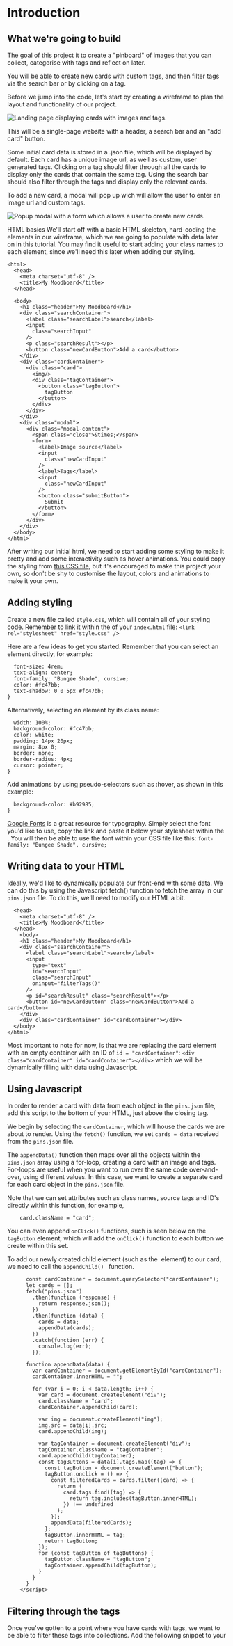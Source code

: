 # Introduction

## What we're going to build

The goal of this project it to create a "pinboard" of images that you can collect, categorise with tags and reflect on later.

You will be able to create new cards with custom tags, and then filter tags via the search bar or by clicking on a tag.

Before we jump into the code, let's start by creating a wireframe to plan the layout and functionality of our project.

![Landing page displaying cards with images and tags.](./wireframe.png)

This will be a single-page website with a header, a search bar and an "add card" button.

Some initial card data is stored in a .json file, which will be displayed by default. Each card has a unique image url, as well as custom, user generated tags. Clicking on a tag should filter through all the cards to display only the cards that contain the same tag. Using the search bar should also filter through the tags and display only the relevant cards.

To add a new card, a modal will pop up wich will allow the user to enter an image url and custom tags.

![Popup modal with a form which allows a user to create new cards.](./modal-wireframe.png)

HTML basics
We'll start off with a basic HTML skeleton, hard-coding the elements in our wireframe, which we are going to populate with data later on in this tutorial. You may find it useful to start adding your class names to each element, since we'll need this later when adding our styling.

```
<html>
  <head>
    <meta charset="utf-8" />
    <title>My Moodboard</title>
  </head>

  <body>
    <h1 class="header">My Moodboard</h1>
    <div class="searchContainer">
      <label class="searchLabel">search</label>
      <input
        class="searchInput"
      />
      <p class="searchResult"></p>
      <button class="newCardButton">Add a card</button>
    </div>
    <div class="cardContainer">
      <div class="card">
        <img/>
        <div class="tagContainer">
          <button class="tagButton">
            tagButton
          </button>
        </div>
      </div>
    </div>
    <div class="modal">
      <div class="modal-content">
        <span class="close">&times;</span>
        <form>
          <label>Image source</label>
          <input
            class="newCardInput"
          />
          <label>Tags</label>
          <input
            class="newCardInput"
          />
          <button class="submitButton">
            Submit
          </button>
        </form>
      </div>
    </div>
  </body>
</html>
```

After writing our initial html, we need to start adding some styling to make it pretty and add some interactivity such as hover animations.
You could copy the styling from [this CSS file](https://github.com/ritza-co/simple-pinterest/blob/main/style.css), but it's encouraged to make this project your own, so don't be shy to customise the layout, colors and animations to make it your own.

## Adding styling

Create a new file called `style.css`, which will contain all of your styling code.
Remember to link it within the <head /> of your `index.html` file:
`<link rel="stylesheet" href="style.css" />`

Here are a few ideas to get you started.
Remember that you can select an element directly, for example:

```h1 {
  font-size: 4rem;
  text-align: center;
  font-family: "Bungee Shade", cursive;
  color: #fc47bb;
  text-shadow: 0 0 5px #fc47bb;
}
```

Alternatively, selecting an element by its class name:

```.submitButton {
  width: 100%;
  background-color: #fc47bb;
  color: white;
  padding: 14px 20px;
  margin: 8px 0;
  border: none;
  border-radius: 4px;
  cursor: pointer;
}
```

Add animations by using pseudo-selectors such as :hover, as shown in this example:

```.submitButton :hover {
  background-color: #b92985;
}
```

[Google Fonts](https://fonts.google.com/) is a great resource for typography. Simply select the font you'd like to use, copy the link and paste it below your stylesheet within the <head/>. You will then be able to use the font within your CSS file like this:
`font-family: "Bungee Shade", cursive;`

## Writing data to your HTML

Ideally, we'd like to dynamically populate our front-end with some data. We can do this by using the Javascript fetch() function to fetch the array in our `pins.json` file.
To do this, we'll need to modify our HTML a bit.

```<html>
  <head>
    <meta charset="utf-8" />
    <title>My Moodboard</title>
  </head>
    <body>
    <h1 class="header">My Moodboard</h1>
    <div class="searchContainer">
      <label class="searchLabel">search</label>
      <input
        type="text"
        id="searchInput"
        class="searchInput"
        oninput="filterTags()"
      />
      <p id="searchResult" class="searchResult"></p>
      <button id="newCardButton" class="newCardButton">Add a card</button>
    </div>
    <div class="cardContainer" id="cardContainer"></div>
  </body>
</html>
```

Most important to note for now, is that we are replacing the card element with an empty container with an ID of `id = "cardContainer"`:
`<div class="cardContainer" id="cardContainer"></div>`
which we will be dynamically filling with data using Javascript.

## Using Javascript

In order to render a card with data from each object in the `pins.json` file, add this script to the bottom of your HTML, just above the closing <body/> tag.

We begin by selecting the `cardContainer`, which will house the cards we are about to render.
Using the `fetch()` function, we set `cards = data` received from the `pins.json` file.

The `appendData()` function then maps over all the objects within the `pins.json` array using a for-loop, creating a card with an image and tags. For-loops are useful when you want to run over the same code over-and-over, using different values. In this case, we want to create a separate card for each card object in the `pins.json` file.

Note that we can set attributes such as class names, source tags and ID's directly within this function, for example,

```var card = document.createElement("div");
    card.className = "card";
```

You can even append `onClick()` functions, such is seen below on the `tagButton` element, which will add the `onClick()` function to each button we create within this set.

To add our newly created child element (such as the <img/> element) to our card, we need to call the `appendChild() ` function.

```<script>
      const cardContainer = document.querySelector("cardContainer");
      let cards = [];
      fetch("pins.json")
        .then(function (response) {
          return response.json();
        })
        .then(function (data) {
          cards = data;
          appendData(cards);
        })
        .catch(function (err) {
          console.log(err);
        });

      function appendData(data) {
        var cardContainer = document.getElementById("cardContainer");
        cardContainer.innerHTML = "";

        for (var i = 0; i < data.length; i++) {
          var card = document.createElement("div");
          card.className = "card";
          cardContainer.appendChild(card);

          var img = document.createElement("img");
          img.src = data[i].src;
          card.appendChild(img);

          var tagContainer = document.createElement("div");
          tagContainer.className = "tagContainer";
          card.appendChild(tagContainer);
          const tagButtons = data[i].tags.map((tag) => {
            const tagButton = document.createElement("button");
            tagButton.onclick = () => {
              const filteredCards = cards.filter((card) => {
                return (
                  card.tags.find((tag) => {
                    return tag.includes(tagButton.innerHTML);
                  }) !== undefined
                );
              });
              appendData(filteredCards);
            };
            tagButton.innerHTML = tag;
            return tagButton;
          });
          for (const tagButton of tagButtons) {
            tagButton.className = "tagButton";
            tagContainer.appendChild(tagButton);
          }
        }
      }
    </script>
```

## Filtering through the tags

Once you've gotten to a point where you have cards with tags, we want to be able to filter these tags into collections.
Add the following snippet to your <script/>, below the `appendData()` function.

Note how we can set the search term value to the user's input value in the search bar by finding `var searchTerm = document.getElementById("searchInput").value;`

```function filterTags() {
        var searchTerm = document.getElementById("searchInput").value;
        document.getElementById("searchResult").innerHTML =
          "You searched for: " + searchTerm;
        const searchTermLower = searchTerm.toLowerCase();
        const filteredCards = cards.filter((card) => {
          return (
            card.tags.find((tag) => {
              const tagLower = tag.toLowerCase();
              return tagLower.includes(searchTermLower);
            }) !== undefined
          );
        });
        appendData(filteredCards);
      }
```

## Adding a modal

A modal is a variation of 'pop-up' that could display information or ask for user information, such as a sign-up form for example.
In our case, we want to use a basic modal to get the data we need to add a new card to our collection.

First, we'll add our modal html below our `cardContainer` element. Within the modal, we'll be using an html form element with a submit button.
The input type specifies the type of user input we expect, which can be text, radio buttons, checkboxes, etc.

```<div id="newCardModal" class="modal">
      <div class="modal-content">
        <span class="close">&times;</span>
        <form>
          <label for="imgSrc">Image source</label>
          <input
            type="text"
            id="imgsrc"
            name="source"
            class="newCardInput"
            placeholder="Paste your image url here"
          />
          <label for="tags">Tags</label>
          <input
            type="text"
            id="tags"
            name="tags"
            class="newCardInput"
            placeholder="Separate tags with a semicolon ( ; )"
          />
          <button type="button" class="submitButton" onclick="saveNewCard()">
            Submit
          </button>
        </form>
      </div>
    </div>
```

Then, we need to create a button to open the modal by setting the display property to "block" ( from a default of `display = "none"`). To close the modal, we'll do the opposite, setting the display property back to `display = "none"`.

```var newCardButton = document.getElementById("newCardButton");

      var newCardModal = document.getElementById("newCardModal");
      newCardButton.onclick = function () {
        newCardModal.style.display = "block";
      };

      var closeModal = document.getElementsByClassName("close")[0];
      closeModal.onclick = function () {
        newCardModal.style.display = "none";
      };

      window.onclick = function (event) {
        if (event.target == newCardModal) {
          newCardModal.style.display = "none";
        }
      };
```

## Create a new card with custom input data

Lastly, we need to use the user data that wer collected from the modal inputs to create and append a new card to our collection.
Each card needs to have a unique ID, which we can create by getting the last ID in the existing array and adding one. 

To separate the tag values, we can use the Javasript `split()` function. 

Create a `newCard` variable that stores the new data in the same format as in the exising `pins.json` format, and add the `newCard ` to your array by doing `cards = [...cards, newCard];`. 

Don't forget to append your new cards to your existing collection and close your modal. 

```function saveNewCard() {
        var newImgSrc = document.getElementById("imgsrc").value;
        var newTags = document.getElementById("tags").value.split(";");
        var lastCardId = cards[cards.length - 1].id;

        var newCard = {
            id: lastCardId + 1,
            src: newImgSrc,
            tags: newTags,
        };
        cards = [...cards, newCard];
        appendData(cards);
        newCardModal.style.display = "none";
    }
```

### Additional reasources

Google Fonts: https://fonts.google.com/
